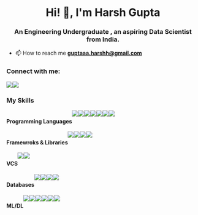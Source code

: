 
<h1 align="center">Hi! 👋, I'm Harsh Gupta</h1>
<h3 align="center">An Engineering Undergraduate , an aspiring Data Scientist from India.</h3>

- 📫 How to reach me **guptaaa.harshh@gmail.com**

<h3 align="left">Connect with me:</h3>
<div style="display:flex; " align="left">
  <a href="https://www.linkedin.com/in/harsh-gupta-795896303/" target="_blank"><img src="https://img.shields.io/badge/LinkedIn-0077B5?style=for-the-badge&logo=linkedin&logoColor=white" height:40px width:40px></a>
  <a href="https://leetcode.com/u/GuptaHarsh7706/" target="_blank"><img src="https://img.shields.io/badge/-LeetCode-FFA116?style=for-the-badge&logo=LeetCode&logoColor=black" height:40px width:40px></a>
</div>

<h3 align="left">My Skills</h3>
<div  style="display:flex;" align="left">
  <h4 align="left">Programming Languages</h4>
  <img src="https://img.shields.io/badge/C-00599C?style=for-the-badge&logo=c&logoColor=white" height:40px width:40px>
  <img src="https://img.shields.io/badge/C%2B%2B-00599C?style=for-the-badge&logo=c%2B%2B&logoColor=white" height:40px width:40px>
  <img src="https://img.shields.io/badge/Python-FFD43B?style=for-the-badge&logo=python&logoColor=blue" height:40px width:40px>
  <img src="https://img.shields.io/badge/java-%23ED8B00.svg?style=for-the-badge&logo=openjdk&logoColor=white" height:40px width:40px >
  <img src="https://img.shields.io/badge/JavaScript-323330?style=for-the-badge&logo=javascript&logoColor=F7DF1E" height:40px width:40px>
  <img src="https://img.shields.io/badge/HTML5-E34F26?style=for-the-badge&logo=html5&logoColor=white" height:40px width:40px>
  <img src="https://img.shields.io/badge/CSS3-1572B6?style=for-the-badge&logo=css3&logoColor=white" height:40px width:40px>
</div>

<div style="display:flex;" align="left">
<h4 align="left">Framewroks & Libraries</h4>
<img src="https://img.shields.io/badge/opencv-%23white.svg?style=for-the-badge&logo=opencv&logoColor=white" height:40px width:40px>
<img src="https://img.shields.io/badge/threejs-black?style=for-the-badge&logo=three.js&logoColor=white" height:40px width:40px>
<img src="https://img.shields.io/badge/react-%2320232a.svg?style=for-the-badge&logo=react&logoColor=%2361DAFB" height:40px width:40px>
<img src="https://img.shields.io/badge/NPM-%23CB3837.svg?style=for-the-badge&logo=npm&logoColor=white" height:40px width:40px>
</div>

<div style="display:flex;" align="left">
  <h4 align="left">VCS</h4>
  <img src="https://img.shields.io/badge/git-%23F05033.svg?style=for-the-badge&logo=git&logoColor=white" height:40px width:40px>
  <img src="https://img.shields.io/badge/github-%23121011.svg?style=for-the-badge&logo=github&logoColor=white" height:40px width:40px>
</div>



<div style="display:flex;" align="left">
  <h4 align="left">Databases</h4>
  <img src="https://img.shields.io/badge/PostgreSQL-316192?style=for-the-badge&logo=postgresql&logoColor=white" height:40px width:40px>
  <img src="https://img.shields.io/badge/Sqlite-003B57?style=for-the-badge&logo=sqlite&logoColor=white" height:40px width:40px>
  <img src="https://img.shields.io/badge/mysql-4479A1.svg?style=for-the-badge&logo=mysql&logoColor=white" height:40px width:40px>
  <img src="https://img.shields.io/badge/MongoDB-%234ea94b.svg?style=for-the-badge&logo=mongodb&logoColor=white" height:40px width:40px>
</div>

<div style="display:flex;" align="left">
  <h4 align="left">ML/DL</h4>
  <img src="https://img.shields.io/badge/TensorFlow-FF6F00?style=for-the-badge&logo=tensorflow&logoColor=white" height:40px width:40px>
  <img src="https://img.shields.io/badge/PyTorch-EE4C2C?style=for-the-badge&logo=pytorch&logoColor=white" height:40px width:40px>
  <img src="https://img.shields.io/badge/Numpy-777BB4?style=for-the-badge&logo=numpy&logoColor=white" height:40px width:40px>
  <img src="https://img.shields.io/badge/Pandas-2C2D72?style=for-the-badge&logo=pandas&logoColor=white" height:40px width:40px>
  <img src="https://img.shields.io/badge/PyTorch-%23EE4C2C.svg?style=for-the-badge&logo=PyTorch&logoColor=white" height:40px width:40px>
  <img src="https://img.shields.io/badge/scikit--learn-%23F7931E.svg?style=for-the-badge&logo=scikit-learn&logoColor=white" height:40px width:40px>
  
</div>
